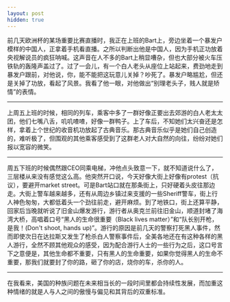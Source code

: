 ```yaml
---
layout: post
hidden: true
---
```

前几天欧洲杯的某场重要比赛直播时，我正在上班的Bart上，旁边坐着一个暴发户模样的中国人，正拿着手机看直播。之所以判断出他是中国人，因为手机正功放着央视解说员的疯狂呐喊。这声音在人不多的Bart上稍显嘈杂，但也大部分被火车压铁轨的轰隆声盖过了。过了一会儿，有一个白人老头从座位上站起来，费劲地走到暴发户跟前，对他说，你，能不能把这玩意儿关掉？吵死了。暴发户略尴尬，但还是关掉了功放，看起了风景。我看了他一眼，对他做出“别理老头子，贱人就是矫情”的表情。

* * *

上周五上班的时候，相同的列车，乘客中多了一群好像正要出去郊游的白人老太太团，他们七嘴八舌，叽叽喳喳，好像一群鸭子。上了车后，不知她们太兴奋还是怎样，拿着上个世纪的收音机功放起了古典音乐。那古典音乐似乎是她们自己创造的，难听极了，但围观的其他乘客感受到了这群老人对大自然的向往，纷纷对她们报以宽容的微笑。

* * *

周五下班的时候偶然跟CEO同乘电梯，冲他点头致意一下，就不知道说什么了，三层楼从来没有感觉这么高。他突然开口说，今天好像大街上好像有protest（抗议），要避开market street。可是Bart站口就在那条街上，只好硬着头皮往那边走。大街上警车越来越多，还有从周边乡镇过来支援的一些Sheriff警车，街上行人神色匆匆，大都低着头一个劲往前走，避开麻烦。到了地铁口，街上还算平静，回家后当晚就听说了旧金山爆发游行，游行者从奥克兰前往旧金山，顺道封堵了海湾大桥，高唱着口号“黑人的生命很重要（Black lives matter）”和“队长别开枪，是我！(Don't shoot, hands up)”。游行的原因是前几天的警察打死黑人事件，然而即使次日在达拉斯又发生了枪杀白人警察事件后，全美各地还在有这种各样的黑人游行，全然不顾其他观众的感受，因为配合游行人士的一些行为之后，这口号言下之意便是，其他生命都不重要，只有黑人的生命重要，如果你觉得黑人的生命不重要，那我们就要封了你的路，砸了你的店，烧你的车，杀你的人。

* * *

在我看来，美国的种族问题在未来相当长的一段时间里都会持续性发展，而加重这种情绪的就是人与人之间的傲慢与偏见和其背后的双重标准。